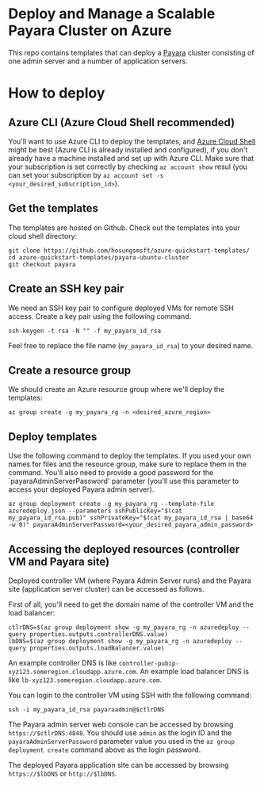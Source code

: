 # Deploy and Manage a Scalable Payara Cluster on Azure

This repo contains templates that can deploy a [Payara](https://payara.fish) cluster consisting of one admin server and a number of application servers.

# How to deploy

## Azure CLI (Azure Cloud Shell recommended)

You'll want to use Azure CLI to deploy the templates, and [Azure Cloud Shell](https://shell.azure.com/) might be best
(Azure CLI is already installed and configured), if you don't already have a machine installed and set up with Azure CLI.
Make sure that your subscription is set correctly by checking `az account show` resul (you can set your subscription by
`az account set -s <your_desired_subscription_id>`).

## Get the templates

The templates are hosted on Github. Check out the templates into your cloud shell directory:

```
git clone https://github.com/hosungsmsft/azure-quickstart-templates/
cd azure-quickstart-templates/payara-ubuntu-cluster
git checkout payara
```

## Create an SSH key pair

We need an SSH key pair to configure deployed VMs for remote SSH access. Create a key pair using the following command:

```
ssh-keygen -t rsa -N "" -f my_payara_id_rsa
```

Feel free to replace the file name (`my_payara_id_rsa`) to your desired name.

## Create a resource group

We should create an Azure resource group where we'll deploy the templates:

```
az group create -g my_payara_rg -n <desired_azure_region>
```

## Deploy templates

Use the following command to deploy the templates. If you used your own names for files and the resource group,
make sure to replace them in the command. You'll also need to provide a good password for the `payaraAdminServerPassword'
parameter (you'll use this parameter to access your deployed Payara admin server).

```
az group deployment create -g my_payara_rg --template-file azuredeploy.json --parameters sshPublicKey="$(cat my_payara_id_rsa.pub)" sshPrivateKey="$(cat my_payara_id_rsa | base64 -w 0)" payaraAdminServerPassword=<your_desired_payara_admin_password>
```

## Accessing the deployed resources (controller VM and Payara site)

Deployed controller VM (where Payara Admin Server runs) and the Payara site (application server cluster) can be accessed as follows.

First of all, you'll need to get the domain name of the controller VM and the load balancer:

```
ctlrDNS=$(az group deployment show -g my_payara_rg -n azuredeploy --query properties.outputs.controllerDNS.value)
lbDNS=$(az group deployment show -g my_payara_rg -n azuredeploy --query properties.outputs.loadBalancer.value)
```

An example controller DNS is like `controller-pubip-xyz123.someregion.cloudapp.azure.com`. An example load balancer DNS is
like `lb-xyz123.someregion.cloudapp.azure.com`.

You can login to the controller VM using SSH with the following command:

```
ssh -i my_payara_id_rsa payaraadmin@$ctlrDNS
```

The Payara admin server web console can be accessed by browsing `https://$ctlrDNS:4848`. You should use `admin` as the login ID and the `payaraAdminServerPassword` parameter value you used in the `az group deployment create` command above as the login password.

The deployed Payara application site can be accessed by browsing `https://$lbDNS` or `http://$lbDNS`.
